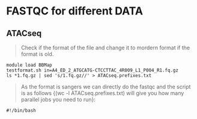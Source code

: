 # FASTQC for different DATA

## ATACseq
> Check if the format of the file and change it to mordern format if the format is old.

<pre><code>module load BBMap
testformat.sh in=A4_ED_2_ATGCATG-CTCCTTAC_4R009_L1_P004_R1.fq.gz
ls *1.fq.gz | sed 's/1.fq.gz//' > ATACseq.prefixes.txt
</code></pre>

> As the format is sangers we can directly do the fastqc and the script is as follows 
{(wc -l ATACseq.prefixes.txt) will give you how many parallel jobs you need to run}:

<pre><code>#!/bin/bash

</code></pre>

